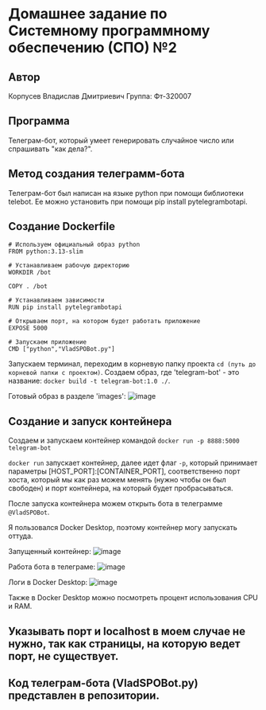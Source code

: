 # Домашнее задание по Системному программному обеспечению (СПО) №2
## Автор
Корпусев Владислав Дмитриевич
Группа: Фт-320007
## Программа
Телеграм-бот, который умеет генерировать случайное число или спрашивать "как дела?".
## Метод создания телеграмм-бота
Телеграм-бот был написан на языке python при помощи библиотеки telebot.
Ее можно установить при помощи pip install pytelegrambotapi.
## Создание Dockerfile
```
# Используем официальный образ python
FROM python:3.13-slim

# Устанавливаем рабочую директорию
WORKDIR /bot

COPY . /bot 

# Устанавливаем зависимости
RUN pip install pytelegrambotapi

# Открываем порт, на котором будет работать приложение
EXPOSE 5000

# Запускаем приложение
CMD ["python","VladSPOBot.py"]
```
Запускаем терминал, переходим в корневую папку проекта `cd (путь до корневой папки с проектом)`.
Создаем образ, где 'telegram-bot' - это название: `docker build -t telegram-bot:1.0 ./`.

Готовый образ в разделе 'images':
![image](https://github.com/user-attachments/assets/22490d11-3e4c-42dd-b24a-344c95c1181d)
## Создание и запуск контейнера

Создаем и запускаем контейнер командой `docker run -p 8888:5000 telegram-bot`

`docker run` запускает контейнер, далее идет флаг `-p`, который принимает параметры [HOST_PORT]:[CONTAINER_PORT],
соответственно порт хоста, который мы как раз можем менять (нужно чтобы он был свободен) и порт контейнера,
на который будет пробрасываться.

После запуска контейнера можем открыть бота в телеграмме `@VladSPOBot`.

Я пользовался Docker Desktop, поэтому контейнер могу запускать оттуда.

Запущенный контейнер:
![image](https://github.com/user-attachments/assets/ca13c973-3ad8-4a9d-978d-7e33fb05f118)

Работа бота в телеграме:
![image](https://github.com/user-attachments/assets/47eecbf7-23cc-4aa4-8b9d-8f9d2b415e07)

Логи в Docker Desktop:
![image](https://github.com/user-attachments/assets/14dc9bde-2a60-4f08-80e9-c0e2aba428de)

Также в Docker Desktop можно посмотреть процент использования CPU и RAM. 
## Указывать порт и localhost в моем случае не нужно, так как страницы, на которую ведет порт, не существует.
## Код телеграм-бота (VladSPOBot.py) представлен в репозитории.


